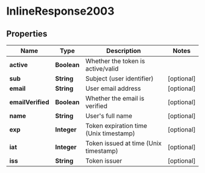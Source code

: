 # InlineResponse2003

## Properties
Name | Type | Description | Notes
------------ | ------------- | ------------- | -------------
**active** | **Boolean** | Whether the token is active/valid | 
**sub** | **String** | Subject (user identifier) |  [optional]
**email** | **String** | User email address |  [optional]
**emailVerified** | **Boolean** | Whether the email is verified |  [optional]
**name** | **String** | User&#x27;s full name |  [optional]
**exp** | **Integer** | Token expiration time (Unix timestamp) |  [optional]
**iat** | **Integer** | Token issued at time (Unix timestamp) |  [optional]
**iss** | **String** | Token issuer |  [optional]
